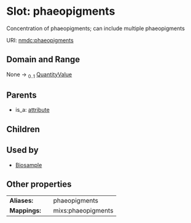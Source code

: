 
# Slot: phaeopigments


Concentration of phaeopigments; can include multiple phaeopigments

URI: [nmdc:phaeopigments](https://microbiomedata/meta/phaeopigments)


## Domain and Range

None &#8594;  <sub>0..1</sub> [QuantityValue](QuantityValue.md)

## Parents

 *  is_a: [attribute](attribute.md)

## Children


## Used by

 * [Biosample](Biosample.md)

## Other properties

|  |  |  |
| --- | --- | --- |
| **Aliases:** | | phaeopigments |
| **Mappings:** | | mixs:phaeopigments |

